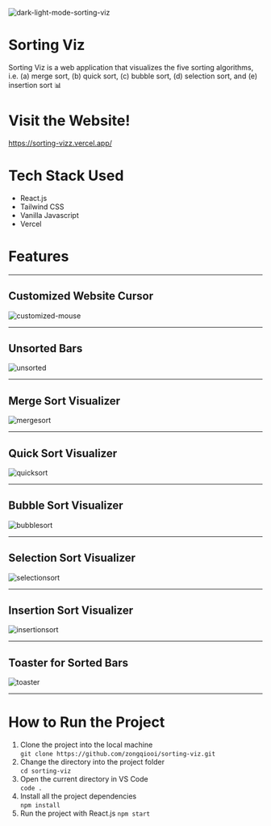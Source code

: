 ![dark-light-mode-sorting-viz](https://github.com/zongqiooi/sorting-viz/assets/95561298/384e5196-dbd9-41d5-b3da-32524ac0a561)

# Sorting Viz

Sorting Viz is a web application that visualizes the five sorting algorithms, i.e. (a) merge sort, (b) quick sort, (c) bubble sort, (d) selection sort, and (e) insertion sort 📊

# Visit the Website!

https://sorting-vizz.vercel.app/

# Tech Stack Used

- React.js
- Tailwind CSS
- Vanilla Javascript
- Vercel

# Features
---


## Customized Website Cursor

![customized-mouse](https://github.com/zongqiooi/sorting-viz/assets/95561298/56625aa5-6089-4cc8-8654-84882955586e)

---

## Unsorted Bars

![unsorted](https://github.com/zongqiooi/sorting-viz/assets/95561298/5e71d674-ba2e-4a19-b775-f33554d1ccfc)

---

## Merge Sort Visualizer

![mergesort](https://github.com/zongqiooi/sorting-viz/assets/95561298/edcea167-225d-46e1-91ae-14b6d36c2814)

---

## Quick Sort Visualizer

![quicksort](https://github.com/zongqiooi/sorting-viz/assets/95561298/c7e60fcd-a4eb-4c54-899b-410038f08c30)

---

## Bubble Sort Visualizer

![bubblesort](https://github.com/zongqiooi/sorting-viz/assets/95561298/6bf1c4bd-1924-4099-9cf4-d221f15debf9)

---

## Selection Sort Visualizer

![selectionsort](https://github.com/zongqiooi/sorting-viz/assets/95561298/d96d0531-4085-4c57-a990-54a09399d0c2)

---

## Insertion Sort Visualizer

![insertionsort](https://github.com/zongqiooi/sorting-viz/assets/95561298/efc2afbf-06f4-4caf-b0cc-91558c386484)

---
## Toaster for Sorted Bars

![toaster](https://github.com/zongqiooi/sorting-viz/assets/95561298/a2321bca-d375-43ec-a709-cd6f9beac3cd)
<!-- ![toaster](https://github.com/zongqiooi/sorting-viz/assets/95561298/73896e8c-3069-40ad-a10b-8474389cc827) -->

---


# How to Run the Project

1. Clone the project into the local machine  
   `git clone https://github.com/zongqiooi/sorting-viz.git`
2. Change the directory into the project folder  
   `cd sorting-viz`
3. Open the current directory in VS Code  
   `code .`
4. Install all the project dependencies  
   `npm install`
5. Run the project with React.js
   `npm start`
